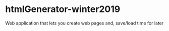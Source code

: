 # htmlGenerator-winter2019
Web application that lets you create web pages and, save/load time for later
